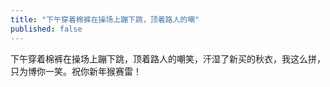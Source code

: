 ```yaml
---
title: "下午穿着棉裤在操场上蹦下跳，顶着路人的嘲"
published: false
---
```

下午穿着棉裤在操场上蹦下跳，顶着路人的嘲笑，汗湿了新买的秋衣，我这么拼，只为博你一笑。祝你新年猴赛雷！

